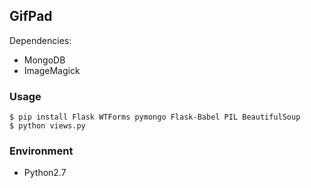 ## GifPad

Dependencies:

+ MongoDB 
+ ImageMagick 

### Usage

    $ pip install Flask WTForms pymongo Flask-Babel PIL BeautifulSoup
    $ python views.py
  
### Environment

+ Python2.7 

